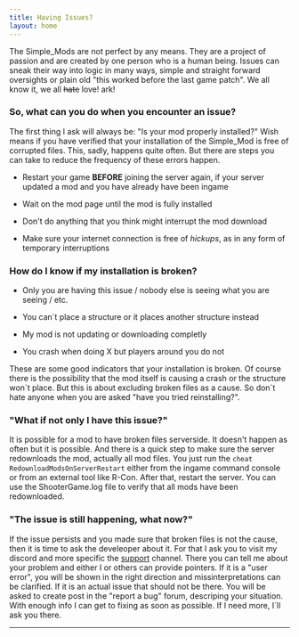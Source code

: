 ```yaml
---
title: Having Issues?
layout: home
---
```


The Simple_Mods are not perfect by any means.
They are a project of passion and are created by one person who is a human being.
Issues can sneak their way into logic in many ways, simple and straight forward oversights or plain old "this worked before the last game patch".
We all know it, we all ~~hate~~ love! ark!

### So, what can you do when you encounter an issue?

The first thing I ask will always be: "Is your mod properly installed?"
Wish means if you have verified that your installation of the Simple_Mod is free of corrupted files.
This, sadly, happens quite often. But there are steps you can take to reduce the frequency of these errors happen.

 - Restart your game **BEFORE** joining the server again, if your server updated a mod and you have already have been ingame
 
 - Wait on the mod page until the mod is fully installed
 
 - Don't do anything that you think might interrupt the mod download
 
 - Make sure your internet connection is free of *hickups*, as in any form of temporary interruptions 
 
### How do I know if my installation is broken?

 - Only you are having this issue / nobody else is seeing what you are seeing / etc.
 
 - You can´t place a structure or it places another structure instead
 
 - My mod is not updating or downloading completly
 
 - You crash when doing X but players around you do not
 
These are some good indicators that your installation is broken. Of course there is the possibility that the mod itself is causing a crash or the structure won´t place.
But this is about excluding broken files as a cause. So don´t hate anyone when you are asked "have you tried reinstalling?".

### "What if not only I have this issue?"
It is possible for a mod to have broken files serverside. It doesn't happen as often but it is possible.
And there is a quick step to make sure the server redownloads the mod, actually all mod files.
You just run the ```cheat RedownloadModsOnServerRestart``` either from the ingame command console or from an external tool like R-Con.
After that, restart the server. You can use the ShooterGame.log file to verify that all mods have been redownloaded.

### "The issue is still happening, what now?"

If the issue persists and you made sure that broken files is not the cause, then it is time to ask the develeoper about it.
For that I ask you to visit my discord and more specific the [support](https://discord.gg/erfDHS89Hz) channel. There you can tell me about your problem and either I or others can provide pointers.
If it is a "user error", you will be shown in the right direction and missinterpretations can be clarified. If it is an actual issue that should not be there.
You will be asked to create post in the "report a bug" forum, descriping your situation. With enough info I can get to fixing as soon as possible. 
If I need more, I´ll ask you there.

----